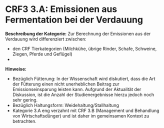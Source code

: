 # CRF3 3.A: Emissionen aus Fermentation bei der Verdauung

**Beschreibung der Kategorie:** Zur Berechnung der Emissionen aus der Verdauung wird differenziert zwischen:

- den CRF Tierkategorien (Milchkühe, übrige Rinder, Schafe, Schweine, Ziegen, Pferde und Geflügel)
- 




**Hinweise:**
- Bezüglich Fütterung: In der Wissenschaft wird diskutiert, dass die Art der Fütterung einen nicht unerheblichen Beitrag zur Emissionseinsparung leisten kann. Aufgrund der Aktualität der Diskussion, ist die Anzahl der Studienergebnisse hierzu jedoch noch sehr gering.
- Bezüglich Haltungsform: Weidehaltung/Stallhaltung
- Kategorie 3.A eng verzahnt mit CRF 3.B (Management und Behandlung von Wirtschaftsdünger) und ist daher im gemeinsamen Kontext zu betrachten.
